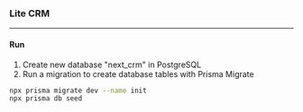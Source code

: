 ### Lite CRM
---
#### Run
1. Create new database "next_crm" in PostgreSQL
2. Run a migration to create database tables with Prisma Migrate
```bash
npx prisma migrate dev --name init
npx prisma db seed
```

